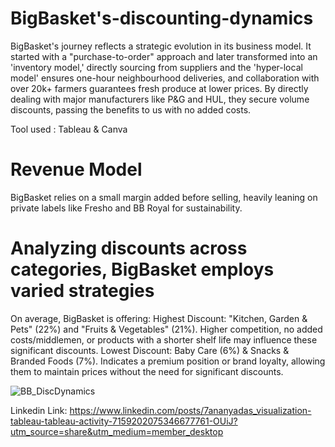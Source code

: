 # BigBasket's-discounting-dynamics

BigBasket's journey reflects a strategic evolution in its business model. It started with a "purchase-to-order" approach and later transformed into an 'inventory model,' directly sourcing from suppliers and the 'hyper-local model' ensures one-hour neighbourhood deliveries, and collaboration with over 20k+ farmers guarantees fresh produce at lower prices. By directly dealing with major manufacturers like P&G and HUL, they secure volume discounts, passing the benefits to us with no added costs.

Tool used : Tableau & Canva

# Revenue Model
BigBasket relies on a small margin added before selling, heavily leaning on private labels like Fresho and BB Royal for sustainability.

# Analyzing discounts across categories, BigBasket employs varied strategies
On average, BigBasket is offering:
Highest Discount: "Kitchen, Garden & Pets" (22%) and "Fruits & Vegetables" (21%). Higher competition, no added costs/middlemen, or products with a shorter shelf life may influence these significant discounts.
Lowest Discount: Baby Care (6%) & Snacks & Branded Foods (7%). Indicates a premium position or brand loyalty, allowing them to maintain prices without the need for significant discounts.

![BB_DiscDynamics](https://github.com/Ananyad7/BigBasket-s-discounting-dynamics-/assets/164981636/4f7fe0ba-05c6-4756-bc27-d0e076038985)

Linkedin Link: https://www.linkedin.com/posts/7ananyadas_visualization-tableau-tableau-activity-7159202075346677761-OUiJ?utm_source=share&utm_medium=member_desktop
